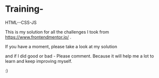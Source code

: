 # Training-
HTML--CSS-JS

This is my solution for all the challenges I took from https://www.frontendmentor.io/ .

If you have a moment, please take a look at my solution

and if I did good or bad - Please comment. Because it will help me a lot to learn and keep improving myself.

:)
